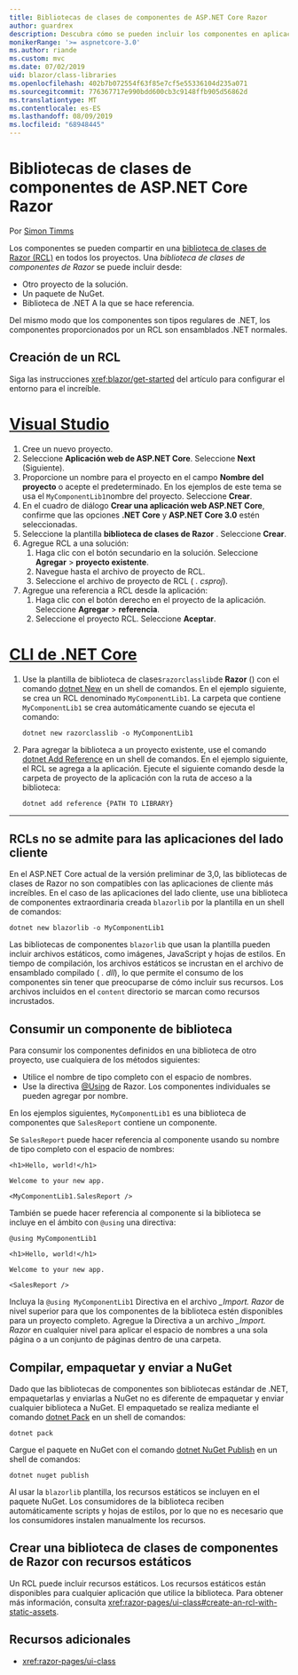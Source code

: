 ```yaml
---
title: Bibliotecas de clases de componentes de ASP.NET Core Razor
author: guardrex
description: Descubra cómo se pueden incluir los componentes en aplicaciones increíbles desde una biblioteca de componentes externos.
monikerRange: '>= aspnetcore-3.0'
ms.author: riande
ms.custom: mvc
ms.date: 07/02/2019
uid: blazor/class-libraries
ms.openlocfilehash: 402b7b072554f63f85e7cf5e55336104d235a071
ms.sourcegitcommit: 776367717e990bdd600cb3c9148ffb905d56862d
ms.translationtype: MT
ms.contentlocale: es-ES
ms.lasthandoff: 08/09/2019
ms.locfileid: "68948445"
---
```

# <a name="aspnet-core-razor-components-class-libraries"></a>Bibliotecas de clases de componentes de ASP.NET Core Razor

Por [Simon Timms](https://github.com/stimms)

Los componentes se pueden compartir en una [biblioteca de clases de Razor (RCL)](xref:razor-pages/ui-class) en todos los proyectos. Una *biblioteca de clases de componentes de Razor* se puede incluir desde:

* Otro proyecto de la solución.
* Un paquete de NuGet.
* Biblioteca de .NET A la que se hace referencia.

Del mismo modo que los componentes son tipos regulares de .NET, los componentes proporcionados por un RCL son ensamblados .NET normales.

## <a name="create-an-rcl"></a>Creación de un RCL

Siga las instrucciones <xref:blazor/get-started> del artículo para configurar el entorno para el increíble.

# <a name="visual-studiotabvisual-studio"></a>[Visual Studio](#tab/visual-studio)

1. Cree un nuevo proyecto.
1. Seleccione **Aplicación web de ASP.NET Core**. Seleccione **Next** (Siguiente).
1. Proporcione un nombre para el proyecto en el campo **Nombre del proyecto** o acepte el predeterminado. En los ejemplos de este tema se usa el `MyComponentLib1`nombre del proyecto. Seleccione **Crear**.
1. En el cuadro de diálogo **Crear una aplicación web ASP.NET Core**, confirme que las opciones **.NET Core** y **ASP.NET Core 3.0** estén seleccionadas.
1. Seleccione la plantilla **biblioteca de clases de Razor** . Seleccione **Crear**.
1. Agregue RCL a una solución:
   1. Haga clic con el botón secundario en la solución. Seleccione **Agregar** > **proyecto existente**.
   1. Navegue hasta el archivo de proyecto de RCL.
   1. Seleccione el archivo de proyecto de RCL ( *. csproj*).
1. Agregue una referencia a RCL desde la aplicación:
   1. Haga clic con el botón derecho en el proyecto de la aplicación. Seleccione **Agregar** > **referencia**.
   1. Seleccione el proyecto RCL. Seleccione **Aceptar**.

# <a name="net-core-clitabnetcore-cli"></a>[CLI de .NET Core](#tab/netcore-cli)

1. Use la plantilla de biblioteca de clases`razorclasslib`de **Razor** () con el comando [dotnet New](/dotnet/core/tools/dotnet-new) en un shell de comandos. En el ejemplo siguiente, se crea un RCL denominado `MyComponentLib1`. La carpeta que contiene `MyComponentLib1` se crea automáticamente cuando se ejecuta el comando:

   ```console
   dotnet new razorclasslib -o MyComponentLib1
   ```

1. Para agregar la biblioteca a un proyecto existente, use el comando [dotnet Add Reference](/dotnet/core/tools/dotnet-add-reference) en un shell de comandos. En el ejemplo siguiente, el RCL se agrega a la aplicación. Ejecute el siguiente comando desde la carpeta de proyecto de la aplicación con la ruta de acceso a la biblioteca:

   ```console
   dotnet add reference {PATH TO LIBRARY}
   ```

---

## <a name="rcls-not-supported-for-client-side-apps"></a>RCLs no se admite para las aplicaciones del lado cliente

En el ASP.NET Core actual de la versión preliminar de 3,0, las bibliotecas de clases de Razor no son compatibles con las aplicaciones de cliente más increíbles. En el caso de las aplicaciones del lado cliente, use una biblioteca de componentes extraordinaria creada `blazorlib` por la plantilla en un shell de comandos:

```console
dotnet new blazorlib -o MyComponentLib1
```

Las bibliotecas de componentes `blazorlib` que usan la plantilla pueden incluir archivos estáticos, como imágenes, JavaScript y hojas de estilos. En tiempo de compilación, los archivos estáticos se incrustan en el archivo de ensamblado compilado ( *. dll*), lo que permite el consumo de los componentes sin tener que preocuparse de cómo incluir sus recursos. Los archivos incluidos en el `content` directorio se marcan como recursos incrustados.

## <a name="consume-a-library-component"></a>Consumir un componente de biblioteca

Para consumir los componentes definidos en una biblioteca de otro proyecto, use cualquiera de los métodos siguientes:

* Utilice el nombre de tipo completo con el espacio de nombres.
* Use la directiva [ \@Using](xref:mvc/views/razor#using) de Razor. Los componentes individuales se pueden agregar por nombre.

En los ejemplos siguientes, `MyComponentLib1` es una biblioteca de componentes que `SalesReport` contiene un componente.

Se `SalesReport` puede hacer referencia al componente usando su nombre de tipo completo con el espacio de nombres:

```cshtml
<h1>Hello, world!</h1>

Welcome to your new app.

<MyComponentLib1.SalesReport />
```

También se puede hacer referencia al componente si la biblioteca se incluye en el ámbito con `@using` una directiva:

```cshtml
@using MyComponentLib1

<h1>Hello, world!</h1>

Welcome to your new app.

<SalesReport />
```

Incluya la `@using MyComponentLib1` Directiva en el archivo *_Import. Razor* de nivel superior para que los componentes de la biblioteca estén disponibles para un proyecto completo. Agregue la Directiva a un archivo *_Import. Razor* en cualquier nivel para aplicar el espacio de nombres a una sola página o a un conjunto de páginas dentro de una carpeta.

## <a name="build-pack-and-ship-to-nuget"></a>Compilar, empaquetar y enviar a NuGet

Dado que las bibliotecas de componentes son bibliotecas estándar de .NET, empaquetarlas y enviarlas a NuGet no es diferente de empaquetar y enviar cualquier biblioteca a NuGet. El empaquetado se realiza mediante el comando [dotnet Pack](/dotnet/core/tools/dotnet-pack) en un shell de comandos:

```console
dotnet pack
```

Cargue el paquete en NuGet con el comando [dotnet NuGet Publish](/dotnet/core/tools/dotnet-nuget-push) en un shell de comandos:

```console
dotnet nuget publish
```

Al usar la `blazorlib` plantilla, los recursos estáticos se incluyen en el paquete NuGet. Los consumidores de la biblioteca reciben automáticamente scripts y hojas de estilos, por lo que no es necesario que los consumidores instalen manualmente los recursos.

## <a name="create-a-razor-components-class-library-with-static-assets"></a>Crear una biblioteca de clases de componentes de Razor con recursos estáticos

Un RCL puede incluir recursos estáticos. Los recursos estáticos están disponibles para cualquier aplicación que utilice la biblioteca. Para obtener más información, consulta <xref:razor-pages/ui-class#create-an-rcl-with-static-assets>.

## <a name="additional-resources"></a>Recursos adicionales

* <xref:razor-pages/ui-class>
